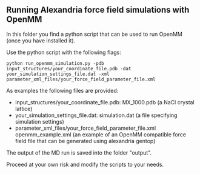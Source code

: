 Running Alexandria force field simulations with OpenMM
------------------------------------------------------
In this folder you find a python script that can be used to run OpenMM
(once you have installed it). 

Use the python script with the following flags:

```
python run_openmm_simulation.py -pdb input_structures/your_coordinate_file.pdb -dat your_simulation_settings_file.dat -xml parameter_xml_files/your_force_field_parameter_file.xml 
```

As examples the following files are provided:
+ input_structures/your_coordinate_file.pdb: MX_1000.pdb (a NaCl crystal lattice)
+ your_simulation_settings_file.dat: simulation.dat (a file specifying simulation settings)
+ parameter_xml_files/your_force_field_parameter_file.xml  openmm_example.xml (an example of an OpenMM compatible force field file that can be generated using alexandria gentop)

The output of the MD run is saved into the folder "output".

Proceed at your own risk and modify the scripts to your needs.


